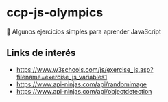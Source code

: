 # ccp-js-olympics

🤖 Algunos ejercicios simples para aprender JavaScript

## Links de interés

- https://www.w3schools.com/js/exercise_js.asp?filename=exercise_js_variables1
- https://www.api-ninjas.com/api/randomimage
- https://www.api-ninjas.com/api/objectdetection
